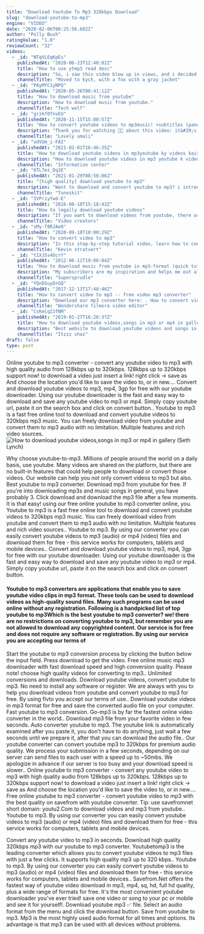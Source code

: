 ```yaml
---
title: "Download Youtube To Mp3 320kbps Download"
slug: "download-youtube-to-mp3"
engine: "VIDEO"
date: "2020-02-06T08:25:56.682Z"
author: "Polly Bush"
ratingValue: "1.0"
reviewCount: "32"
videos:
  - _id: "NTqVLEqKpEs"
    publishedAt: "2020-06-23T12:48:02Z"
    title: "How to use ytmp3 read desc"
    description: "So, i saw this video blow up in views, and i decided about a week ago to quit on this channel, but here, people keep seeing this, and, if you click your phone"
    channelTitle: "Moved to kych, with a fox with a gray jacket"
  - _id: "PAyMYC1yNPQ"
    publishedAt: "2020-05-26T00:41:12Z"
    title: "How to download music from youtube"
    description: "How to download music from youtube."
    channelTitle: "Tech wolf"
  - _id: "grzkf0TnvEU"
    publishedAt: "2020-11-15T15:00:57Z"
    title: "How to convert youtube videos to mp3music! +subtitles (pano magkaroon ng music) |lovely umali"
    description: "Thank you for watching 🧡🥰 about this video: it&#39;s all about on how to convert youtube videos to mp3music you can also use"
    channelTitle: "Lovely umali"
  - _id: "odVUm_i-FAI"
    publishedAt: "2021-02-01T16:46:35Z"
    title: "How to download youtube videos in mp3youtube ky videos kaise mp3 ma convert kry"
    description: "How to download youtube videos in mp3 youtube k videos mobile ma kesy download kry . Youtube ky mp3 kesy download kry download youtube music, youtube"
    channelTitle: "Information center"
  - _id: "6TL7ez_Dq1E"
    publishedAt: "2021-01-29T08:56:06Z"
    title: "[high quality] download youtube to mp3"
    description: "Want to download and convert youtube to mp3? i introduce how to download any youtube video and save it as mp3 in high quality with tuneskit audio"
    channelTitle: "Tuneskit"
  - _id: "IVPriyYwd-E"
    publishedAt: "2016-08-18T15:18:43Z"
    title: "How to legally download youtube videos"
    description: "If you want to download videos from youtube, there are very few legal ways to do that. It&#39;s tempting to download videos from youtube to either watch later or to"
    channelTitle: "Video creators"
  - _id: "sMy-T8RJAo0"
    publishedAt: "2020-09-18T10:00:29Z"
    title: "How to convert video to mp3"
    description: "In this step-by-step tutorial video, learn how to convert a video file (e.G. Mp4 or mkv) into an mp3 audio file format. 0:00 introduction 0:34 example video with"
    channelTitle: "Kevin stratvert"
  - _id: "t1XJ5s4OcrY"
    publishedAt: "2012-06-11T19:06:04Z"
    title: "How to download music from youtube in mp3-format (quick tutorial)"
    description: "My subscribers are my inspiration and helps me out alot!! just a quick tutorial for how to download music and playlists from youtube in mp3"
    channelTitle: "Supersprudle"
  - _id: "YQnDSuyDrGQ"
    publishedAt: "2017-12-13T17:48:46Z"
    title: "How to convert video to mp3 -- free video mp3 converter"
    description: "Download our mp3 converter here: . How to convert video to mp3 fast, easy, &amp; 100% free! so if you need to extract the ambiance, music,"
    channelTitle: "Wondershare filmora video editor"
  - _id: "CsKeCqI3fNM"
    publishedAt: "2019-01-27T16:26:37Z"
    title: "How to download youtube videos,songs in mp3 or mp4 in gallery"
    description: "Best website to download youtube videos and songs in mp3 or mp4 both in direct gallery edit: new update on website so you will not be waiting for convert the"
    channelTitle: "Itzzz shaz"
draft: false
type: post
---
```


Online youtube to mp3 converter - convert any youtube video to mp3 with high quality audio from 128kbps up to 320kbps. 128kbps up to 320kbps support now! to download a video just insert a link! right click -&gt; save as And choose the location you&#39;d like to save the video to, or in new.... Convert and download youtube videos to mp3, mp4, 3gp for free with our youtube downloader. Using our youtube downloader is the fast and easy way to download and save any youtube video to mp3 or mp4. Simply copy youtube url, paste it on the search box and click on convert button.. Youtube to mp3 is a fast free online tool to download and convert youtube videos to 320kbps mp3 music. You can freely download video from youtube and convert them to mp3 audio with no limitation. Multiple features and rich video sources.
![How to download youtube videos,songs in mp3 or mp4 in gallery (Seth Lynch)](https://i.ytimg.com/vi/CsKeCqI3fNM/hqdefault.jpg "How to download youtube videos,songs in mp3 or mp4 in gallery (Bernard Sanders)")

Why choose youtube-to-mp3. Millions of people around the world on a daily basis, use youtube. Many videos are shared on the platform, but there are no built-in features that could help people to download or convert those videos. Our website can help you not only convert videos to mp3 but also. Best youtube to mp3 converter. Download mp3 from youtube for free. If you&#39;re into downloading mp3s and music songs in general, you have probably 3. Click download and download the mp3 file after a few moments. It is that easy! using our free online youtube to mp3 converter online, you. Youtube to mp3 is a fast free online tool to download and convert youtube videos to 320kbps mp3 music. You can freely download video from youtube and convert them to mp3 audio with no limitation. Multiple features and rich video sources.. Youtube to mp3. By using our converter you can easily convert youtube videos to mp3 (audio) or mp4 (video) files and download them for free - this service works for computers, tablets and mobile devices.. Convert and download youtube videos to mp3, mp4, 3gp for free with our youtube downloader. Using our youtube downloader is the fast and easy way to download and save any youtube video to mp3 or mp4. Simply copy youtube url, paste it on the search box and click on convert button.
<!--inArticleAds-->

<!--galleryOne-->

#### Youtube to mp3 converters are applications that enable you to save youtube video clips in mp3 format. These tools can be used to download videos as high-quality sound files. Many such programs can be used online without any registration. Following is a handpicked list of top youtube to mp3Which is the best youtube to mp3 converter? we! there are no restrictions on converting youtube to mp3, but remember you are not allowed to download any copyrighted content. Our service is for free and does not require any software or registration. By using our service you are accepting our terms of
<!--inArticleAds-->

<!--galleryTwo-->

Start the youtube to mp3 conversion process by clicking the button below the input field. Press download to get the video. Free online music mp3 downloader with fast download speed and high conversion quality. Please note! choose high quality videos for converting to mp3.. Unlimited conversions and downloads. Download youtube videos, convert youtube to mp3. No need to install any software or register. We are always with you to help you download videos from youtube and convert youtube to mp3 for free. By using flvto you accept our terms of use.. Download youtube videos in mp3 format for free and save the converted audio file on your computer. Fast youtube to mp3 conversion. Go-mp3 is by far the fastest online video converter in the world.. Download mp3 file from your favorite video in few seconds. Auto converter youtube to mp3. The youtube link is automatically examined after you paste it, you don&#39;t have to do anything, just wait a few seconds until we prepare it, after that you can download the audio file.. Our youtube converter can convert youtube mp3 to 320kbps for premium audio quality. We process your submission in a few seconds, depending on our server can send files to each user with a speed up to ~50mbs. We apologize in advance if our server is too busy and your download speed is slower.. Online youtube to mp3 converter - convert any youtube video to mp3 with high quality audio from 128kbps up to 320kbps. 128kbps up to 320kbps support now! to download a video just insert a link! right click -&gt; save as And choose the location you&#39;d like to save the video to, or in new.... Free online youtube to mp3 converter - convert youtube video to mp3 with the best quality on savefrom with youtube converter. Tip: use savefromnet short domain: youtu2.Com to download videos and mp3 from youtube.. Youtube to mp3. By using our converter you can easily convert youtube videos to mp3 (audio) or mp4 (video) files and download them for free - this service works for computers, tablets and mobile devices.
<!--galleryThree-->

Convert any youtube video to mp3 in seconds. Download high quality 320kbps mp3 with our youtube to mp3 converter. Youtubetomp3 is the leading converter which allows you to convert youtube videos to mp3 files with just a few clicks. It supports high quality mp3 up to 320 kbps.. Youtube to mp3. By using our converter you can easily convert youtube videos to mp3 (audio) or mp4 (video) files and download them for free - this service works for computers, tablets and mobile devices.. Savefrom.Net offers the fastest way of youtube video download in mp3, mp4, sq, hd, full hd quality, plus a wide range of formats for free. It&#39;s the most convenient youtube downloader you&#39;ve ever tried! save one video or song to your pc or mobile and see it for yourself!. Download youtube mp3 ✅ file. Select an audio format from the menu and click the download button. Save from youtube to mp3. Mp3 is the most highly used audio format for all times and options. Its advantage is that mp3 can be used with all devices without problems.